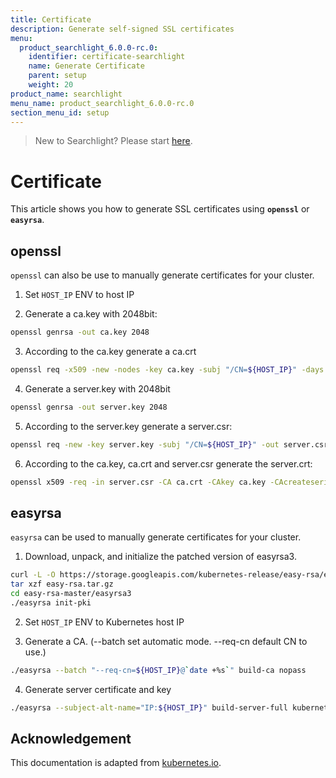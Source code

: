 ```yaml
---
title: Certificate
description: Generate self-signed SSL certificates
menu:
  product_searchlight_6.0.0-rc.0:
    identifier: certificate-searchlight
    name: Generate Certificate
    parent: setup
    weight: 20
product_name: searchlight
menu_name: product_searchlight_6.0.0-rc.0
section_menu_id: setup
---
```


> New to Searchlight? Please start [here](/docs/concepts/README.md).

# Certificate

This article shows you how to generate SSL certificates using **`openssl`** or **`easyrsa`**.

## openssl

`openssl` can also be use to manually generate certificates for your cluster.

1. Set `HOST_IP` ENV to host IP

2. Generate a ca.key with 2048bit:
```sh
openssl genrsa -out ca.key 2048
```

3. According to the ca.key generate a ca.crt
```sh
openssl req -x509 -new -nodes -key ca.key -subj "/CN=${HOST_IP}" -days 10000 -out ca.crt
```

4. Generate a server.key with 2048bit
```sh
openssl genrsa -out server.key 2048
```

5. According to the server.key generate a server.csr:
```sh
openssl req -new -key server.key -subj "/CN=${HOST_IP}" -out server.csr
```

6. According to the ca.key, ca.crt and server.csr generate the server.crt:
```sh
openssl x509 -req -in server.csr -CA ca.crt -CAkey ca.key -CAcreateserial -out server.crt -days 10000
```

## easyrsa

`easyrsa` can be used to manually generate certificates for your cluster.

1. Download, unpack, and initialize the patched version of easyrsa3.
```sh
curl -L -O https://storage.googleapis.com/kubernetes-release/easy-rsa/easy-rsa.tar.gz
tar xzf easy-rsa.tar.gz
cd easy-rsa-master/easyrsa3
./easyrsa init-pki
```

2. Set `HOST_IP` ENV to Kubernetes host IP

3. Generate a CA. (--batch set automatic mode. --req-cn default CN to use.)
```sh
./easyrsa --batch "--req-cn=${HOST_IP}@`date +%s`" build-ca nopass
```

4. Generate server certificate and key
```sh
./easyrsa --subject-alt-name="IP:${HOST_IP}" build-server-full kubernetes-master nopass
```

## Acknowledgement

This documentation is adapted from [kubernetes.io]((https://kubernetes.io/docs/admin/authentication/#appendix)). 